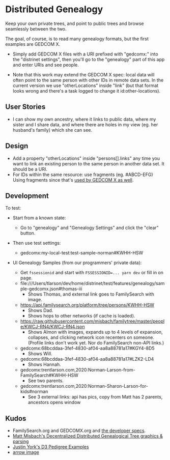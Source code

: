 # Distributed Genealogy

Keep your own private trees, and point to public trees and browse seamlessly between the two.

The goal, of course, is to read many genealogy formats, but the first examples are GEDCOM X.

- Simply add GEDCOM X files with a URI prefixed with "gedcomx:" into the "distrinet settings", then you'll go to the "genealogy" part of this app and enter URIs and see people.

- Note that this work may extend the GEDCOM X spec: local data will often point to the same person with other IDs in remote data sets.  In the current version we use "otherLocations" inside "link" (but that format looks wrong and there's a task logged to change it id:other-locations).

## User Stories

- I can show my own ancestry, where it links to public data, where my sister and I share data, and where there are holes in my view (eg. her husband's family) which she can see.

## Design

- Add a property "otherLocations" inside "persons[].links" any time you want to link an existing person to the same person in another data set.  It should be a URI.
- For IDs within the same resource: use fragments (eg. #ABCD-EFG)
  Using fragments since that's [used by GEDCOM X as well](https://github.com/FamilySearch/gedcomx/blob/master/specifications/json-format-specification.md#fragment-ids).

## Development

To test:

- Start from a known state:
  - Go to "genealogy" and "Genealogy Settings" and click the "clear" button.

- Then use test settings:
  - gedcomx:my-local-test:test-sample-norman#KWHH-HSW

- UI Genealogy Samples (from our programmers' private data):
  - Get `fssessionid` and start with `FSSESSIONID=... yarn dev` or fill in on page.
  - file:///Users/tlarson/dev/home/distrinet/test/features/genealogy/sample-gedcomx.json#thomas-iii
    - Shows Thomas, and external link goes to FamilySearch with image.
  - https://api.familysearch.org/platform/tree/persons/KWHH-HSW
    - Shows Dad.
    - Shows hops to other networks (if cache is loaded).
  - https://raw.githubusercontent.com/misbach/familytree/master/people/KWCJ-RN4/KWCJ-RN4.json
    - Shows Almon with images, expands up to 4 levels of expansion, collapses, and clicking network icon recenters on someone. (Profile links don't work yet.  Nor do FamilySearch non-API links.)
  - gedcomx:68bcddaa-3fef-4830-af04-aa8a88781a17#KGY4-8D5
    - Shows Will.
  - gedcomx:68bcddaa-3fef-4830-af04-aa8a88781a17#LZK2-LD4
    - Shows Hannah.
  - gedcomx:trentlarson.com,2020:Norman-Larson-from-FamilySearch#KWHH-HSW
    - See two parents.
  - gedcomx:trentlarson.com,2020:Norman-Sharon-Larson-for-kids#norman
    - See 3 external links: api has pics, copy from Matt has 2 parents, ancestors opens window

## Kudos

- FamilySearch.org and GEDCOMX.org and [the developer specs](https://www.familysearch.org/developers/docs/api/gx_json).
- [Matt Misbach's Decentralized Distributed Genealogical Tree graphics & parsing](https://github.com/DecentralizedGenealogy/webclient)
- [Justin York's D3 Pedigree Examples](https://github.com/justincy/d3-pedigree-examples)
- [arrow image](https://svgsilh.com/9e9e9e/image/29170.html)
